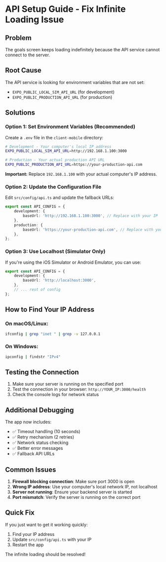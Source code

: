 # API Setup Guide - Fix Infinite Loading Issue

## Problem

The goals screen keeps loading indefinitely because the API service cannot connect to the server.

## Root Cause

The API service is looking for environment variables that are not set:

- `EXPO_PUBLIC_LOCAL_SIM_API_URL` (for development)
- `EXPO_PUBLIC_PRODUCTION_API_URL` (for production)

## Solutions

### Option 1: Set Environment Variables (Recommended)

Create a `.env` file in the `client-mobile` directory:

```bash
# Development - Your computer's local IP address
EXPO_PUBLIC_LOCAL_SIM_API_URL=http://192.168.1.100:3000

# Production - Your actual production API URL
EXPO_PUBLIC_PRODUCTION_API_URL=https://your-production-api.com
```

**Important:** Replace `192.168.1.100` with your actual computer's IP address.

### Option 2: Update the Configuration File

Edit `src/config/api.ts` and update the fallback URLs:

```typescript
export const API_CONFIG = {
	development: {
		baseUrl: 'http://192.168.1.100:3000', // Replace with your IP
	},
	production: {
		baseUrl: 'https://your-production-api.com', // Replace with your URL
	},
};
```

### Option 3: Use Localhost (Simulator Only)

If you're using the iOS Simulator or Android Emulator, you can use:

```typescript
export const API_CONFIG = {
	development: {
		baseUrl: 'http://localhost:3000',
	},
	// ... rest of config
};
```

## How to Find Your IP Address

### On macOS/Linux:

```bash
ifconfig | grep "inet " | grep -v 127.0.0.1
```

### On Windows:

```bash
ipconfig | findstr "IPv4"
```

## Testing the Connection

1. Make sure your server is running on the specified port
2. Test the connection in your browser: `http://YOUR_IP:3000/health`
3. Check the console logs for network status

## Additional Debugging

The app now includes:

- ✅ Timeout handling (10 seconds)
- ✅ Retry mechanism (2 retries)
- ✅ Network status checking
- ✅ Better error messages
- ✅ Fallback API URLs

## Common Issues

1. **Firewall blocking connection**: Make sure port 3000 is open
2. **Wrong IP address**: Use your computer's local network IP, not localhost
3. **Server not running**: Ensure your backend server is started
4. **Port mismatch**: Verify the server is running on the correct port

## Quick Fix

If you just want to get it working quickly:

1. Find your IP address
2. Update `src/config/api.ts` with your IP
3. Restart the app

The infinite loading should be resolved!
